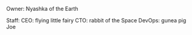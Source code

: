 Owner:
Nyashka of the Earth

Staff:
CEO: flying little fairy
CTO: rabbit of the Space
DevOps: gunea pig Joe
